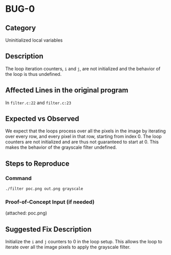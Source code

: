 # BUG-0

## Category

Uninitialized local variables

## Description

The loop iteration counters, `i` and `j`, are not initialized and the behavior
of the loop is thus undefined.

## Affected Lines in the original program

In `filter.c:22` and `filter.c:23`

## Expected vs Observed

We expect that the loops process over all the pixels in the image by iterating
over every row, and every pixel in that row, starting from index 0. The loop
counters are not initialized and are thus not guaranteed to start at 0. This
makes the behavior of the grayscale filter undefined.

## Steps to Reproduce

### Command

```bash
./filter poc.png out.png grayscale
```

### Proof-of-Concept Input (if needed)

(attached: poc.png)

## Suggested Fix Description

Initialize the `i` and `j` counters to 0 in the loop setup. This allows the loop
to iterate over all the image pixels to apply the grayscale filter.
